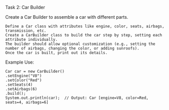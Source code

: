 Task 2: Car Builder

Create a Car Builder to assemble a car with different parts.

    Define a Car class with attributes like engine, color, seats, airbags, transmission, etc.
    Create a CarBuilder class to build the car step by step, setting each attribute individually.
    The builder should allow optional customization (e.g., setting the number of airbags, changing the color, or adding sunroofs).
    Once the car is built, print out its details.

Example Use:

```
Car car = new CarBuilder()
.setEngine("V8")
.setColor("Red")
.setSeats(4)
.setAirbags(6)
.build();
System.out.println(car);  // Output: Car [engine=V8, color=Red, seats=4, airbags=6]